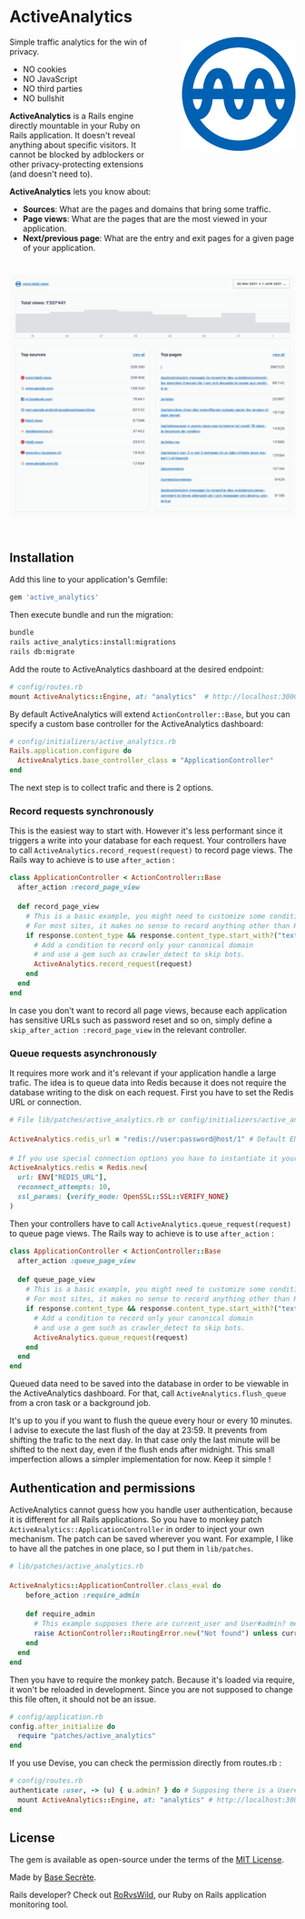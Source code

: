 # ActiveAnalytics

<img align="right" width="200px" src="app/assets/images/active_analytics.png" alt="active analytics logo" style="margin: 0 0 72px 48px;" />

Simple traffic analytics for the win of privacy.

* NO cookies
* NO JavaScript
* NO third parties
* NO bullshit

**ActiveAnalytics** is a Rails engine directly mountable in your Ruby on Rails application. It doesn't reveal anything about specific visitors. It cannot be blocked by adblockers or other privacy-protecting extensions (and doesn't need to).

**ActiveAnalytics** lets you know about:

* **Sources**: What are the pages and domains that bring some traffic.
* **Page views**: What are the pages that are the most viewed in your application.
* **Next/previous page**: What are the entry and exit pages for a given page of your application.

<img src="app/assets/images/active_analytics_screenshot.png" alt="active analytics logo" style="max-width: 100%; margin: 24px 0;" />

## Installation
Add this line to your application's Gemfile:
```ruby
gem 'active_analytics'
```

Then execute bundle and run the migration:
```bash
bundle
rails active_analytics:install:migrations
rails db:migrate
```

Add the route to ActiveAnalytics dashboard at the desired endpoint:

```ruby
# config/routes.rb
mount ActiveAnalytics::Engine, at: "analytics"  # http://localhost:3000/analytics
```
By default ActiveAnalytics will extend `ActionController::Base`, but you can specify a custom base controller for the ActiveAnalytics dashboard:

```ruby
# config/initializers/active_analytics.rb
Rails.application.configure do
  ActiveAnalytics.base_controller_class = "ApplicationController"
end
```


The next step is to collect trafic and there is 2 options.

### Record requests synchronously

This is the easiest way to start with.
However it's less performant since it triggers a write into your database for each request.
Your controllers have to call `ActiveAnalytics.record_request(request)` to record page views.
The Rails way to achieve is to use `after_action` :

```ruby
class ApplicationController < ActionController::Base
  after_action :record_page_view

  def record_page_view
    # This is a basic example, you might need to customize some conditions.
    # For most sites, it makes no sense to record anything other than HTML.
    if response.content_type && response.content_type.start_with?("text/html")
      # Add a condition to record only your canonical domain
      # and use a gem such as crawler_detect to skip bots.
      ActiveAnalytics.record_request(request)
    end
  end
end
```

In case you don't want to record all page views, because each application has sensitive URLs such as password reset and so on, simply define a `skip_after_action :record_page_view` in the relevant controller.

### Queue requests asynchronously

It requires more work and it's relevant if your application handle a large trafic.
The idea is to queue data into Redis because it does not require the database writing to the disk on each request.
First you have to set the Redis URL or connection.

```ruby
# File lib/patches/active_analytics.rb or config/initializers/active_analytics.rb

ActiveAnalytics.redis_url = "redis://user:password@host/1" # Default ENV["ACTIVE_ANALYTICS_REDIS_URL"] || ENV["REDIS_URL"] || "redis://localhost"

# If you use special connection options you have to instantiate it yourself
ActiveAnalytics.redis = Redis.new(
  url: ENV["REDIS_URL"],
  reconnect_attempts: 10,
  ssl_params: {verify_mode: OpenSSL::SSL::VERIFY_NONE}
)
```

Then your controllers have to call `ActiveAnalytics.queue_request(request)` to queue page views.
The Rails way to achieve is to use `after_action` :

```ruby
class ApplicationController < ActionController::Base
  after_action :queue_page_view

  def queue_page_view
    # This is a basic example, you might need to customize some conditions.
    # For most sites, it makes no sense to record anything other than HTML.
    if response.content_type && response.content_type.start_with?("text/html")
      # Add a condition to record only your canonical domain
      # and use a gem such as crawler_detect to skip bots.
      ActiveAnalytics.queue_request(request)
    end
  end
end
```

Queued data need to be saved into the database in order to be viewable in the ActiveAnalytics dashboard.
For that, call `ActiveAnalytics.flush_queue` from a cron task or a background job.

It's up to you if you want to flush the queue every hour or every 10 minutes.
I advise to execute the last flush of the day at 23:59.
It prevents from shifting the trafic to the next day.
In that case only the last minute will be shifted to the next day, even if the flush ends after midnight.
This small imperfection allows a simpler implementation for now.
Keep it simple !


## Authentication and permissions

ActiveAnalytics cannot guess how you handle user authentication, because it is different for all Rails applications.
So you have to monkey patch `ActiveAnalytics::ApplicationController` in order to inject your own mechanism.
The patch can be saved wherever you want.
For example, I like to have all the patches in one place, so I put them in `lib/patches`.

```ruby
# lib/patches/active_analytics.rb

ActiveAnalytics::ApplicationController.class_eval do
    before_action :require_admin

    def require_admin
      # This example supposes there are current_user and User#admin? methods
      raise ActionController::RoutingError.new("Not found") unless current_user.try(:admin?)
    end
  end
end
```

Then you have to require the monkey patch.
Because it's loaded via require, it won't be reloaded in development.
Since you are not supposed to change this file often, it should not be an issue.

```ruby
# config/application.rb
config.after_initialize do
  require "patches/active_analytics"
end
```

If you use Devise, you can check the permission directly from routes.rb :

```ruby
# config/routes.rb
authenticate :user, -> (u) { u.admin? } do # Supposing there is a User#admin? method
  mount ActiveAnalytics::Engine, at: "analytics" # http://localhost:3000/analytics
end
```

## License
The gem is available as open-source under the terms of the [MIT License](https://opensource.org/licenses/MIT).

Made by [Base Secrète](https://basesecrete.com).

Rails developer? Check out [RoRvsWild](https://rorvswild.com), our Ruby on Rails application monitoring tool.
